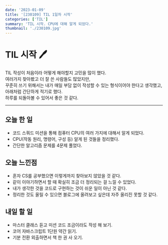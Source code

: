 ```yaml
---
date: '2023-01-09'
title: '[230109] TIL 1일차 시작'
categories: ['TIL']
summary: 'TIL 시작. CPU에 대해 알게 되었다.'
thumbnail: './230109.jpg'
---
```


# TIL 시작 🖊️

TIL 작성이 처음이라 어떻게 해야할지 고민을 많이 했다.
</br>
여러가지 찾아봤고 더 잘 쓴 사람들도 많았지만,
</br>
꾸준히 쓰기 위해서는 내가 매일 부담 없이 작성할 수 있는 형식이어야 한다고 생각했고, 아래처럼 간단하게 적기로 했다.
</br>
하루를 되돌아볼 수 있어서 좋은 것 같다.

---

## 오늘 한 일

- 코드 스쿼드 미션을 통해 컴퓨터 CPU의 여러 가지에 대해서 알게 되었다.
- CPU(작동 원리, 명령어, 구성 등) 알게 된 것들을 정리했다.
- 간단한 알고리즘 문제를 4문제 풀었다.

## 오늘 느낀점

- 혼자 CS를 공부했으면 이렇게까지 찾아보지 않았을 것 같다.
- 같이 이야기하면서 할 때 확실히 조금 더 정리되는 걸 느낄 수 있었다.
- 내가 생각한 것을 코드로 구현하는 것이 쉬운 일이 아닌 것 같다.
- 정리한 것도 올릴 수 있으면 블로그에 올려보고 싶은데 자주 올리진 못할 것 같다.

## 내일 할 일

- 마스터 클래스 듣고 미션 코드 조금이라도 작성 해 보기.
- 코어 자바스크립트 1단원 약간 읽기.
- 기분 전환 외출하면서 책 한 권 사 오기.
